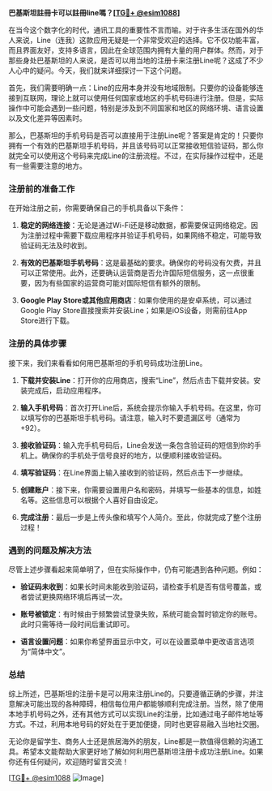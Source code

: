 **巴基斯坦註冊卡可以註冊line嗎？[[TG💪+ @esim1088](https://t.me/s/esim1088)]**

在当今这个数字化的时代，通讯工具的重要性不言而喻。对于许多生活在国外的华人来说，Line（连我）这款应用无疑是一个非常受欢迎的选择。它不仅功能丰富，而且界面友好，支持多语言，因此在全球范围内拥有大量的用户群体。然而，对于那些身处巴基斯坦的人来说，是否可以用当地的注册卡来注册Line呢？这成了不少人心中的疑问。今天，我们就来详细探讨一下这个问题。

首先，我们需要明确一点：Line的应用本身并没有地域限制。只要你的设备能够连接到互联网，理论上就可以使用任何国家或地区的手机号码进行注册。但是，实际操作中可能会遇到一些问题，特别是涉及到不同国家和地区的网络环境、语言设置以及文化差异等因素时。

那么，巴基斯坦的手机号码是否可以直接用于注册Line呢？答案是肯定的！只要你拥有一个有效的巴基斯坦手机号码，并且该号码可以正常接收短信验证码，那么你就完全可以使用这个号码来完成Line的注册流程。不过，在实际操作过程中，还是有一些需要注意的地方。

### 注册前的准备工作

在开始注册之前，你需要确保自己的手机具备以下条件：

1. **稳定的网络连接**：无论是通过Wi-Fi还是移动数据，都需要保证网络稳定。因为注册过程中需要下载应用程序并验证手机号码，如果网络不稳定，可能导致验证码无法及时收到。
   
2. **有效的巴基斯坦手机号码**：这是最基础的要求。确保你的号码没有欠费，并且可以正常使用。此外，还要确认运营商是否允许国际短信服务，这一点很重要，因为有些国家的运营商可能对国际短信有额外的限制。

3. **Google Play Store或其他应用商店**：如果你使用的是安卓系统，可以通过Google Play Store直接搜索并安装Line；如果是iOS设备，则需前往App Store进行下载。

### 注册的具体步骤

接下来，我们来看看如何用巴基斯坦的手机号码成功注册Line。

1. **下载并安装Line**：打开你的应用商店，搜索“Line”，然后点击下载并安装。安装完成后，启动应用程序。

2. **输入手机号码**：首次打开Line后，系统会提示你输入手机号码。在这里，你可以填写你的巴基斯坦手机号码。请注意，输入时不要遗漏区号（通常为+92）。

3. **接收验证码**：输入完手机号码后，Line会发送一条包含验证码的短信到你的手机上。确保你的手机处于信号良好的地方，以便顺利接收验证码。

4. **填写验证码**：在Line界面上输入接收到的验证码，然后点击下一步继续。

5. **创建账户**：接下来，你需要设置用户名和密码，并填写一些基本的信息，如姓名等。这些信息可以根据个人喜好自由设定。

6. **完成注册**：最后一步是上传头像和填写个人简介。至此，你就完成了整个注册过程！

### 遇到的问题及解决方法

尽管上述步骤看起来简单明了，但在实际操作中，仍有可能遇到各种问题。例如：

- **验证码未收到**：如果长时间未能收到验证码，请检查手机是否有信号覆盖，或者尝试更换网络环境后再试一次。
  
- **账号被锁定**：有时候由于频繁尝试登录失败，系统可能会暂时锁定你的账号。此时只需等待一段时间后重试即可。

- **语言设置问题**：如果你希望界面显示中文，可以在设置菜单中更改语言选项为“简体中文”。

### 总结

综上所述，巴基斯坦的注册卡是可以用来注册Line的。只要遵循正确的步骤，并注意解决可能出现的各种障碍，相信每位用户都能够顺利完成注册。当然，除了使用本地手机号码之外，还有其他方式可以实现Line的注册，比如通过电子邮件地址等方式。不过，利用本地号码的好处在于更加便捷，同时也更容易融入当地社交圈。

无论你是留学生、商务人士还是旅居海外的朋友，Line都是一款值得信赖的沟通工具。希望本文能帮助大家更好地了解如何利用巴基斯坦注册卡成功注册Line。如果你还有任何疑问，欢迎随时留言交流！

[[TG💪+ @esim1088](https://t.me/s/esim1088) ![Image](https://i.postimg.cc/4NQfJmqS/Snipaste-2025-05-13-00-14-12.png)]